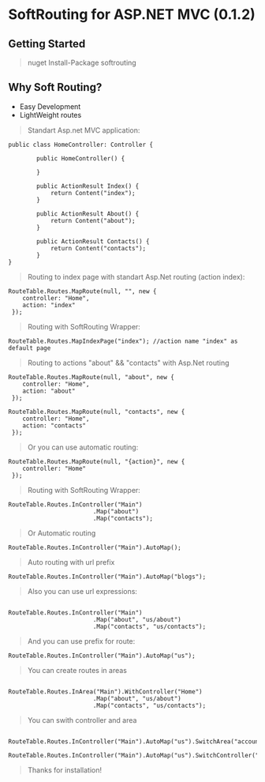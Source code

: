 
# SoftRouting for ASP.NET MVC (0.1.2)

## Getting Started 

> nuget Install-Package softrouting

## Why Soft Routing?

* Easy Development 
* LightWeight routes

> Standart Asp.net MVC application:

```
public class HomeController: Controller {

        public HomeController() {

        }

        public ActionResult Index() {
            return Content("index");
        }

        public ActionResult About() {
            return Content("about");
        }

        public ActionResult Contacts() {
            return Content("contacts");
        }
}
```

> Routing to index page with standart Asp.Net routing (action index):

```
RouteTable.Routes.MapRoute(null, "", new { 
    controller: "Home",
    action: "index"
 });

```

> Routing with SoftRouting Wrapper:

```
RouteTable.Routes.MapIndexPage("index"); //action name "index" as default page
```

> Routing to actions "about" && "contacts" with Asp.Net routing 

```
RouteTable.Routes.MapRoute(null, "about", new { 
    controller: "Home",
    action: "about"
 });

RouteTable.Routes.MapRoute(null, "contacts", new { 
    controller: "Home",
    action: "contacts"
 });

```
> Or you can use automatic routing: 

```
RouteTable.Routes.MapRoute(null, "{action}", new { 
    controller: "Home"
 });

```
> Routing with SoftRouting Wrapper:
```
RouteTable.Routes.InController("Main")
                        .Map("about")
                        .Map("contacts");
```

> Or Automatic routing

```
RouteTable.Routes.InController("Main").AutoMap();
```

> Auto routing with url prefix

```
RouteTable.Routes.InController("Main").AutoMap("blogs");
```

> Also you can use url expressions:

```

RouteTable.Routes.InController("Main")
                        .Map("about", "us/about")
                        .Map("contacts", "us/contacts");

```

> And you can use prefix for route:

```
RouteTable.Routes.InController("Main").AutoMap("us"); 
```

> You can create routes in areas

```

RouteTable.Routes.InArea("Main").WithController("Home")
                        .Map("about", "us/about")
                        .Map("contacts", "us/contacts");

```
> You can swith controller and area

```

RouteTable.Routes.InController("Main").AutoMap("us").SwitchArea("accounts").WithController("Login").AutoMap();

RouteTable.Routes.InController("Main").AutoMap("us").SwitchController("Login").AutoMap();

```

> Thanks for installation!
